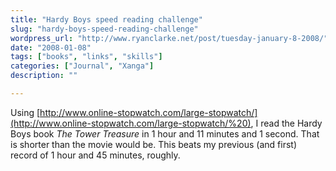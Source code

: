 ```yaml
---
title: "Hardy Boys speed reading challenge"
slug: "hardy-boys-speed-reading-challenge"
wordpress_url: "http://www.ryanclarke.net/post/tuesday-january-8-2008/"
date: "2008-01-08"
tags: ["books", "links", "skills"]
categories: ["Journal", "Xanga"]
description: ""

---
```


Using [http://www.online-stopwatch.com/large-stopwatch/](http://www.online-stopwatch.com/large-stopwatch/%20), I read the Hardy Boys book _The Tower Treasure_ in 1 hour and 11 minutes and 1 second. That is shorter than the movie would be. This beats my previous (and first) record of 1 hour and 45 minutes, roughly.

